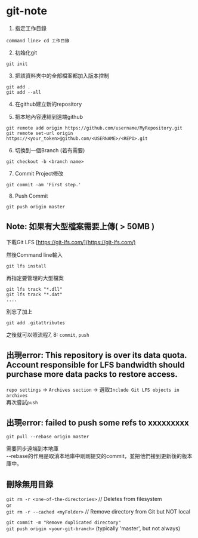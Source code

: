 # git-note
1. 指定工作目錄
```
command line> cd 工作目錄
```

2. 初始化git
```
git init
```

3. 把該資料夾中的全部檔案都加入版本控制
```
git add .
git add --all
```

4. 在github建立新的repository

5. 把本地內容連結到遠端github
```
git remote add origin https://github.com/username/MyRepository.git
git remote set-url origin  https://<your_token>@github.com/<USERNAME>/<REPO>.git
```

6. 切換到一個Branch (若有需要)
```
git checkout -b <branch name>
```

7. Commit Project修改
```
git commit -am 'First step.'
```

8. Push Commit
```
git push origin master
```
  
## Note: 如果有大型檔案需要上傳( > 50MB )
下載Git LFS [https://git-lfs.com/](https://git-lfs.com/)
  
然後Command line輸入  
```
git lfs install
```

再指定要管理的大型檔案  
```
git lfs track "*.dll"
git lfs track "*.dat"
....
```

別忘了加上  
```
git add .gitattributes
```
之後就可以照流程7, 8: `commit`, `push`  
  
## 出現error: This repository is over its data quota. Account responsible for LFS bandwidth should purchase more data packs to restore access.
`repo settings` -> `Archives section` -> 選取`Include Git LFS objects in archives`  
再次嘗試`push`  
  
## 出現error: failed to push some refs to xxxxxxxxx
```
git pull --rebase origin master
```
需要同步遠端到本地庫  
--rebase的作用是取消本地庫中剛剛提交的commit，並把他們接到更新後的版本庫中。  
  
## 刪除無用目錄
`git rm -r <one-of-the-directories>` // Deletes from filesystem  
or  
`git rm -r --cached <myFolder>` // Remove directory from Git but NOT local  
  
`git commit -m "Remove duplicated directory"`  
`git push origin <your-git-branch>` (typically 'master', but not always)
  
